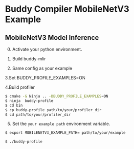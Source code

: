 # Buddy Compiler MobileNetV3 Example

## MobileNetV3 Model Inference

0. Activate your python environment.

1. Build buddy-mlir

2. Same config as your example

3.Set BUDDY_PROFILE_EXAMPLES=ON

4.Build profiler
```bash
$ cmake -G Ninja .. -DBUDDY_PROFILE_EXAMPLES=ON
$ ninja  buddy-profile
$ cd bin
$ cp buddy-profile path/to/your/profiler_dir
$ cd path/to/your/profiler_dir
```

5. Set the `your example path` environment variable.

```bash
$ export MOBILENETV3_EXAMPLE_PATH= path/to/your/example
```

```bash
$ ./buddy-profile
```

